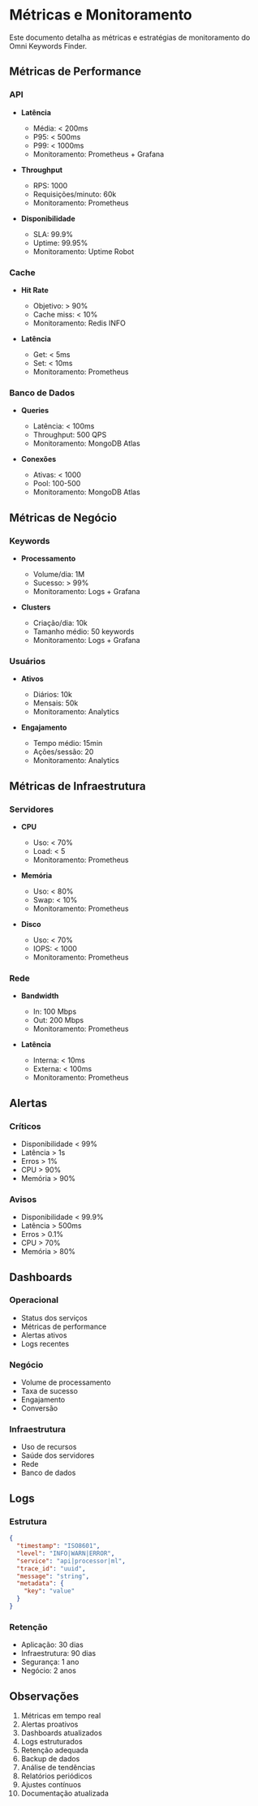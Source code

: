 # Métricas e Monitoramento

Este documento detalha as métricas e estratégias de monitoramento do Omni Keywords Finder.

## Métricas de Performance

### API
- **Latência**
  - Média: < 200ms
  - P95: < 500ms
  - P99: < 1000ms
  - Monitoramento: Prometheus + Grafana

- **Throughput**
  - RPS: 1000
  - Requisições/minuto: 60k
  - Monitoramento: Prometheus

- **Disponibilidade**
  - SLA: 99.9%
  - Uptime: 99.95%
  - Monitoramento: Uptime Robot

### Cache
- **Hit Rate**
  - Objetivo: > 90%
  - Cache miss: < 10%
  - Monitoramento: Redis INFO

- **Latência**
  - Get: < 5ms
  - Set: < 10ms
  - Monitoramento: Prometheus

### Banco de Dados
- **Queries**
  - Latência: < 100ms
  - Throughput: 500 QPS
  - Monitoramento: MongoDB Atlas

- **Conexões**
  - Ativas: < 1000
  - Pool: 100-500
  - Monitoramento: MongoDB Atlas

## Métricas de Negócio

### Keywords
- **Processamento**
  - Volume/dia: 1M
  - Sucesso: > 99%
  - Monitoramento: Logs + Grafana

- **Clusters**
  - Criação/dia: 10k
  - Tamanho médio: 50 keywords
  - Monitoramento: Logs + Grafana

### Usuários
- **Ativos**
  - Diários: 10k
  - Mensais: 50k
  - Monitoramento: Analytics

- **Engajamento**
  - Tempo médio: 15min
  - Ações/sessão: 20
  - Monitoramento: Analytics

## Métricas de Infraestrutura

### Servidores
- **CPU**
  - Uso: < 70%
  - Load: < 5
  - Monitoramento: Prometheus

- **Memória**
  - Uso: < 80%
  - Swap: < 10%
  - Monitoramento: Prometheus

- **Disco**
  - Uso: < 70%
  - IOPS: < 1000
  - Monitoramento: Prometheus

### Rede
- **Bandwidth**
  - In: 100 Mbps
  - Out: 200 Mbps
  - Monitoramento: Prometheus

- **Latência**
  - Interna: < 10ms
  - Externa: < 100ms
  - Monitoramento: Prometheus

## Alertas

### Críticos
- Disponibilidade < 99%
- Latência > 1s
- Erros > 1%
- CPU > 90%
- Memória > 90%

### Avisos
- Disponibilidade < 99.9%
- Latência > 500ms
- Erros > 0.1%
- CPU > 70%
- Memória > 80%

## Dashboards

### Operacional
- Status dos serviços
- Métricas de performance
- Alertas ativos
- Logs recentes

### Negócio
- Volume de processamento
- Taxa de sucesso
- Engajamento
- Conversão

### Infraestrutura
- Uso de recursos
- Saúde dos servidores
- Rede
- Banco de dados

## Logs

### Estrutura
```json
{
  "timestamp": "ISO8601",
  "level": "INFO|WARN|ERROR",
  "service": "api|processor|ml",
  "trace_id": "uuid",
  "message": "string",
  "metadata": {
    "key": "value"
  }
}
```

### Retenção
- Aplicação: 30 dias
- Infraestrutura: 90 dias
- Segurança: 1 ano
- Negócio: 2 anos

## Observações

1. Métricas em tempo real
2. Alertas proativos
3. Dashboards atualizados
4. Logs estruturados
5. Retenção adequada
6. Backup de dados
7. Análise de tendências
8. Relatórios periódicos
9. Ajustes contínuos
10. Documentação atualizada 
